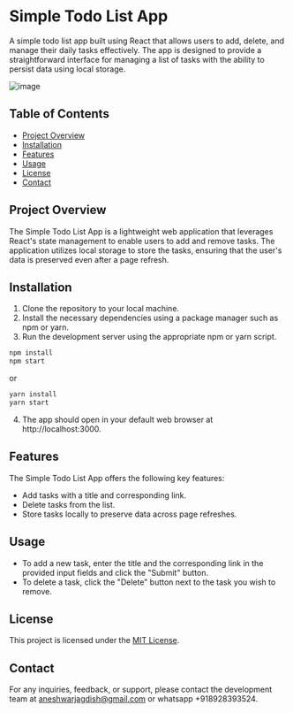 # Simple Todo List App

A simple todo list app built using React that allows users to add, delete, and manage their daily tasks effectively. The app is designed to provide a straightforward interface for managing a list of tasks with the ability to persist data using local storage.

![image](https://user-images.githubusercontent.com/93184409/183282142-b7b0d8d3-2a2d-4713-95fb-cb99218ca218.png)

## Table of Contents

- [Project Overview](#project-overview)
- [Installation](#installation)
- [Features](#features)
- [Usage](#usage)
- [License](#license)
- [Contact](#contact)

## Project Overview

The Simple Todo List App is a lightweight web application that leverages React's state management to enable users to add and remove tasks. The application utilizes local storage to store the tasks, ensuring that the user's data is preserved even after a page refresh.

## Installation

1. Clone the repository to your local machine.
2. Install the necessary dependencies using a package manager such as npm or yarn.
3. Run the development server using the appropriate npm or yarn script.

```bash
npm install
npm start
```

or

```bash
yarn install
yarn start
```

4. The app should open in your default web browser at http://localhost:3000.

## Features

The Simple Todo List App offers the following key features:

- Add tasks with a title and corresponding link.
- Delete tasks from the list.
- Store tasks locally to preserve data across page refreshes.

## Usage

- To add a new task, enter the title and the corresponding link in the provided input fields and click the "Submit" button.
- To delete a task, click the "Delete" button next to the task you wish to remove.

## License

This project is licensed under the [MIT License](https://opensource.org/licenses/MIT).

## Contact

For any inquiries, feedback, or support, please contact the development team at aneshwarjagdish@gmail.com or whatsapp +918928393524.
